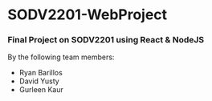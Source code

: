 # SODV2201-WebProject
### Final Project on SODV2201 using React &amp; NodeJS

By the following team members:
- Ryan Barillos
- David Yusty
- Gurleen Kaur
